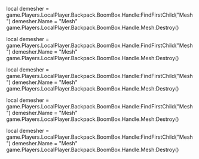 local demesher = game.Players.LocalPlayer.Backpack.BoomBox.Handle:FindFirstChild("Mesh")
demesher.Name = "Mesh"
game.Players.LocalPlayer.Backpack.BoomBox.Handle.Mesh:Destroy()


local demesher = game.Players.LocalPlayer.Backpack.BoomBox.Handle:FindFirstChild("Mesh")
demesher.Name = "Mesh"
game.Players.LocalPlayer.Backpack.BoomBox.Handle.Mesh:Destroy()


local demesher = game.Players.LocalPlayer.Backpack.BoomBox.Handle:FindFirstChild("Mesh")
demesher.Name = "Mesh"
game.Players.LocalPlayer.Backpack.BoomBox.Handle.Mesh:Destroy()


local demesher = game.Players.LocalPlayer.Backpack.BoomBox.Handle:FindFirstChild("Mesh")
demesher.Name = "Mesh"
game.Players.LocalPlayer.Backpack.BoomBox.Handle.Mesh:Destroy()


local demesher = game.Players.LocalPlayer.Backpack.BoomBox.Handle:FindFirstChild("Mesh")
demesher.Name = "Mesh"
game.Players.LocalPlayer.Backpack.BoomBox.Handle.Mesh:Destroy()
